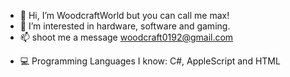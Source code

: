 
- 👋 Hi, I’m WoodcraftWorld but you can call me max!
- 👀 I’m interested in hardware, software and gaming.
- 📫 shoot me a message woodcraft0192@gmail.com

<!---
WoodcraftWorld/WoodcraftWorld is a ✨ special ✨ repository because its `README.md` (this file) appears on your GitHub profile.
You can click the Preview link to take a look at your changes.

- 🌱 I’m currently learning 
--->
- 💻 Programming Languages I know: C#, AppleScript and HTML


